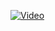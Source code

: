 [![Video](https://img.youtube.com/vi/x-VCrFGGo5o/hqdefault.jpg)](https://www.youtube.com/watch?v=x-VCrFGGo5o)
